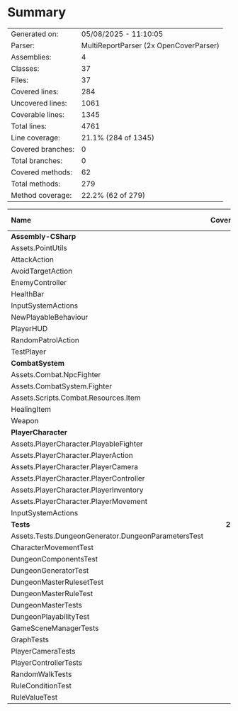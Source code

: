 ﻿# Summary
|||
|:---|:---|
| Generated on: | 05/08/2025 - 11:10:05 |
| Parser: | MultiReportParser (2x OpenCoverParser) |
| Assemblies: | 4 |
| Classes: | 37 |
| Files: | 37 |
| Covered lines: | 284 |
| Uncovered lines: | 1061 |
| Coverable lines: | 1345 |
| Total lines: | 4761 |
| Line coverage: | 21.1% (284 of 1345) |
| Covered branches: | 0 |
| Total branches: | 0 |
| Covered methods: | 62 |
| Total methods: | 279 |
| Method coverage: | 22.2% (62 of 279) |

|**Name**|**Covered**|**Uncovered**|**Coverable**|**Total**|**Line coverage**|**Covered**|**Total**|**Branch coverage**|**Covered**|**Total**|**Method coverage**|
|:---|---:|---:|---:|---:|---:|---:|---:|---:|---:|---:|---:|
|**Assembly-CSharp**|**15**|**383**|**398**|**1826**|**3.7%**|**0**|**0**|****|**4**|**94**|**4.2%**|
|Assets.PointUtils|0|21|21|58|0%|0|0||0|5|0%|
|AttackAction|0|11|11|32|0%|0|0||0|3|0%|
|AvoidTargetAction|0|16|16|42|0%|0|0||0|3|0%|
|EnemyController|11|3|14|52|78.5%|0|0||2|3|66.6%|
|HealthBar|4|10|14|33|28.5%|0|0||2|3|66.6%|
|InputSystemActions|0|266|266|1464|0%|0|0||0|63|0%|
|NewPlayableBehaviour|0|10|10|36|0%|0|0||0|5|0%|
|PlayerHUD|0|10|10|27|0%|0|0||0|2|0%|
|RandomPatrolAction|0|29|29|65|0%|0|0||0|5|0%|
|TestPlayer|0|7|7|17|0%|0|0||0|2|0%|
|**CombatSystem**|**25**|**61**|**86**|**199**|**29%**|**0**|**0**|****|**5**|**19**|**26.3%**|
|Assets.Combat.NpcFighter|0|2|2|12|0%|0|0||0|1|0%|
|Assets.CombatSystem.Fighter|24|48|72|142|33.3%|0|0||4|12|33.3%|
|Assets.Scripts.Combat.Resources.Item|0|5|5|19|0%|0|0||0|3|0%|
|HealingItem|0|3|3|14|0%|0|0||0|1|0%|
|Weapon|1|3|4|12|25%|0|0||1|2|50%|
|**PlayerCharacter**|**4**|**366**|**370**|**1723**|**1%**|**0**|**0**|****|**3**|**90**|**3.3%**|
|Assets.PlayerCharacter.PlayableFighter|2|27|29|52|6.8%|0|0||1|4|25%|
|Assets.PlayerCharacter.PlayerAction|0|6|6|31|0%|0|0||0|3|0%|
|Assets.PlayerCharacter.PlayerCamera|1|10|11|33|9%|0|0||1|7|14.2%|
|Assets.PlayerCharacter.PlayerController|1|31|32|76|3.1%|0|0||1|6|16.6%|
|Assets.PlayerCharacter.PlayerInventory|0|3|3|18|0%|0|0||0|1|0%|
|Assets.PlayerCharacter.PlayerMovement|0|23|23|49|0%|0|0||0|6|0%|
|InputSystemActions|0|266|266|1464|0%|0|0||0|63|0%|
|**Tests**|**240**|**251**|**491**|**1013**|**48.8%**|**0**|**0**|****|**50**|**76**|**65.7%**|
|Assets.Tests.DungeonGenerator.DungeonParametersTest|17|7|24|54|70.8%|0|0||3|3|100%|
|CharacterMovementTest|9|30|39|71|23%|0|0||2|4|50%|
|DungeonComponentsTest|3|13|16|37|18.7%|0|0||1|3|33.3%|
|DungeonGeneratorTest|3|13|16|50|18.7%|0|0||1|3|33.3%|
|DungeonMasterRulesetTest|43|0|43|77|100%|0|0||4|4|100%|
|DungeonMasterRuleTest|20|0|20|53|100%|0|0||5|5|100%|
|DungeonMasterTests|4|61|65|130|6.1%|0|0||1|9|11.1%|
|DungeonPlayabilityTest|3|13|16|38|18.7%|0|0||1|3|33.3%|
|GameSceneManagerTests|17|0|17|41|100%|0|0||3|3|100%|
|GraphTests|55|34|89|153|61.7%|0|0||11|13|84.6%|
|PlayerCameraTests|9|45|54|103|16.6%|0|0||2|6|33.3%|
|PlayerControllerTests|4|10|14|35|28.5%|0|0||2|4|50%|
|RandomWalkTests|18|24|42|81|42.8%|0|0||5|7|71.4%|
|RuleConditionTest|18|0|18|41|100%|0|0||5|5|100%|
|RuleValueTest|17|1|18|49|94.4%|0|0||4|4|100%|
